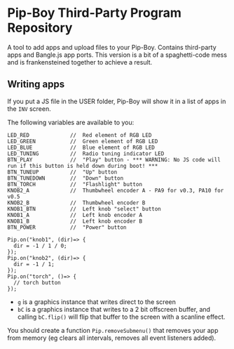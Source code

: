 # Pip-Boy Third-Party Program Repository

A tool to add apps and upload files to your Pip-Boy. Contains third-party apps and Bangle.js app ports.
This version is a bit of a spaghetti-code mess and is frankensteined together to achieve a result.

## Writing apps

If you put a JS file in the USER folder, Pip-Boy will
show it in a list of apps in the `INV` screen.

The following variables are available to you:

```JS
LED_RED             //  Red element of RGB LED
LED_GREEN           //  Green element of RGB LED
LED_BLUE            //  Blue element of RGB LED
LED_TUNING          //  Radio tuning indicator LED
BTN_PLAY            //  "Play" button - *** WARNING: No JS code will run if this button is held down during boot! ***
BTN_TUNEUP          //  "Up" button
BTN_TUNEDOWN        //  "Down" button
BTN_TORCH           //  "Flashlight" button
KNOB2_A             //  Thumbwheel encoder A - PA9 for v0.3, PA10 for v0.5
KNOB2_B             //  Thumbwheel encoder B
KNOB1_BTN           //  Left knob "select" button
KNOB1_A             //  Left knob encoder A
KNOB1_B             //  Left knob encoder B
BTN_POWER           //  "Power" button

Pip.on("knob1", (dir)=> {
  dir = -1 / 1 / 0;
});
Pip.on("knob2", (dir)=> {
  dir = -1 / 1;
});
Pip.on("torch", ()=> {
  // torch button
});
```

* `g` is a graphics instance that writes direct to the screen
* `bC` is a graphics instance that writes to a 2 bit offscreen buffer, and calling
`bC.flip()` will flip that buffer to the screen with a scanline effect.

You should create a function `Pip.removeSubmenu()` that removes your app from memory (eg clears all intervals, removes all event listeners added).

